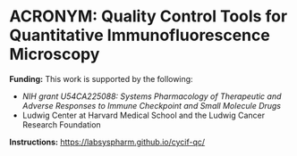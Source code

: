 # ACRONYM: Quality Control Tools for Quantitative Immunofluorescence Microscopy

**Funding:** This work is supported by the following:

* *NIH grant U54CA225088: Systems Pharmacology of Therapeutic and Adverse Responses to Immune Checkpoint and Small Molecule Drugs* 
* Ludwig Center at Harvard Medical School and the Ludwig Cancer Research Foundation

**Instructions:** https://labsyspharm.github.io/cycif-qc/
